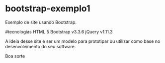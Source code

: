 # bootstrap-exemplo1

Exemplo de site usando Bootstrap.

#tecnologias
HTML 5
Bootstrap v3.3.6
jQuery v1.11.3

A ideia desse site é ser um modelo para prototipar ou utilizar como base no desenvolvimento do seu software.

Boa sorte







